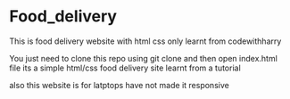 # Food_delivery
This is food delivery website with html css only learnt from codewithharry

You just need to clone this repo using git clone
and then open index.html file its a simple html/css food delivery site learnt from a tutorial

also this website is for latptops have not made it responsive
